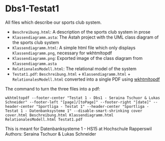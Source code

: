 # Dbs1-Testat1
All files which describe our sports club system.

- `Beschreibung.html`: A description of the sports club system in prose
- `Klassendiagramm.asta`: The Astah project with the UML class diagram of the sports club system
- `Klassendiagramm.html`: A simple html file which only displays `Klassendiagramm.png`, necessary for wkhtmltopdf
- `Klassendiagramm.png`: Exported image of the class diagram from `Klassendiagramm.asta`
- `RelationalesModell.html`: The relational model of the system
- `Testat1.pdf`: `Beschreibung.html` + `Klassendiagramm.html` + `RelationalesModell.html` converted into a single PDF using [wkhtmltopdf](wkhtmltopdf.org)

The command to turn the three files into a pdf:

    wkhtmltopdf --footer-center "Testat 1 - Dbs1 - Seraina Tschuor & Lukas Schneider" --footer-left "[page]/[toPage]" --footer-right "[date]" --header-center "Sportliga - Testat 1" --header-center "Sportliga - Testat 1 - Datenbanksysteme 1" --disable-smart-shrinking cover cover.html Beschreibung.html Klassendiagramm.html RelationalesModell.html Testat1.pdf

This is meant for Datenbanksysteme 1 - HS15 at Hochschule Rapperswil  
Authors: Seraina Tschuor & Lukas Schneider
